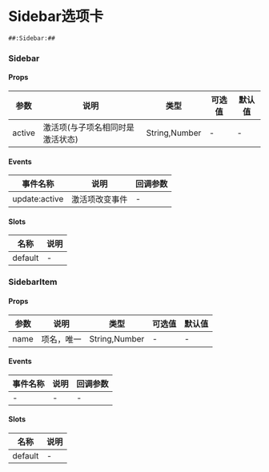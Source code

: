 # Sidebar选项卡

```
##:Sidebar:##
```

### Sidebar
#### Props
| 参数      | 说明    | 类型      | 可选值       | 默认值   |
|---------- |-------- |---------- |------------- |--------- |
| active     | 激活项(与子项名相同时是激活状态)   | String,Number  |   -       |    -    |

#### Events
| 事件名称 | 说明 | 回调参数 |
|---------|--------|---------|
| update:active| 激活项改变事件 | - |

#### Slots
| 名称 | 说明 | 
|---------|--------|
| default | - |

### SidebarItem
#### Props
| 参数      | 说明    | 类型      | 可选值       | 默认值   |
|---------- |-------- |---------- |------------- |--------- |
| name     | 项名，唯一   | String,Number  |   -       |    -    |

#### Events
| 事件名称 | 说明 | 回调参数 |
|---------|--------|---------|
| - | - | - |

#### Slots
| 名称 | 说明 | 
|---------|--------|
| default | - |
